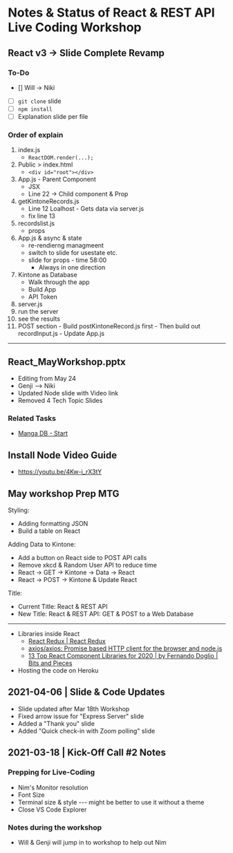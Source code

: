 # Notes & Status of React & REST API Live Coding Workshop

## React v3 -> Slide Complete Revamp

### To-Do
  * [] Will -> Niki
  * [ ] `git clone` slide
  * [ ] `npm install`
  * [ ] Explanation slide per file

### Order of explain
  1. index.js
     * `ReactDOM.render(...);`
  2. Public > index.html
     * `<div id="root"></div>`
  3. App.js - Parent Component
     * JSX
     * Line 22 -> Child component & Prop
  4. getKintoneRecords.js
     * Line 12 Loalhost - Gets data via server.js
     * fix line 13
  5. recordslist.js
     * props
  6. App.js & async & state
     * re-rendierng managmeent
     * switch to slide for usestate etc.
     * slide for props - time 58:00
       * Always in one direction
  7. Kintone as Database
     * Walk through the app
     * Build App
     * API Token
  8. server.js
  9. run the server
  10. see the results
  11. POST section
     - Build postKintoneRecord.js first
     - Then build out recordInput.js
     - Update App.js

---

## React_MayWorkshop.pptx
  * Editing from May 24
  * Genji --> Niki
  * Updated Node slide with Video link
  * Removed 4 Tech Topic Slides

### Related Tasks
  * [Manga DB - Start](https://devevents.kintone.com/k/27/)

## Install Node Video Guide
  * <https://youtu.be/4Kw-i_rX3tY>

## May workshop Prep MTG
Styling:
  * Adding formatting JSON
  * Build a table on React

Adding Data to Kintone:
  * Add a button on React side to POST API calls
  * Remove xkcd & Random User API to reduce time
  * React -> GET -> Kintone -> Data -> React
  * React -> POST -> Kintone & Update React

Title:
  * Current Title: React & REST API
  * New Title: React & REST API: GET & POST to a Web Database

---

  * Libraries inside React
    * [React Redux | React Redux](https://react-redux.js.org/)
    * [axios/axios: Promise based HTTP client for the browser and node.js](https://github.com/axios/axios)
    * [13 Top React Component Libraries for 2020 | by Fernando Doglio | Bits and Pieces](https://blog.bitsrc.io/13-top-react-component-libraries-for-2020-488cc810ca49)
  * Hosting the code on Heroku

## 2021-04-06 | Slide & Code Updates
  * Slide updated after Mar 18th Workshop
  * Fixed arrow issue for "Express Server" slide
  * Added a "Thank you" slide
  * Added "Quick check-in with Zoom polling" slide

## 2021-03-18 | Kick-Off Call #2 Notes

### Prepping for Live-Coding
  * Nim's Monitor resolution
  * Font Size
  * Terminal size & style --- might be better to use it without a theme
  * Close VS Code Explorer

### Notes during the workshop
  * Will & Genji will jump in to workshop to help out Nim
